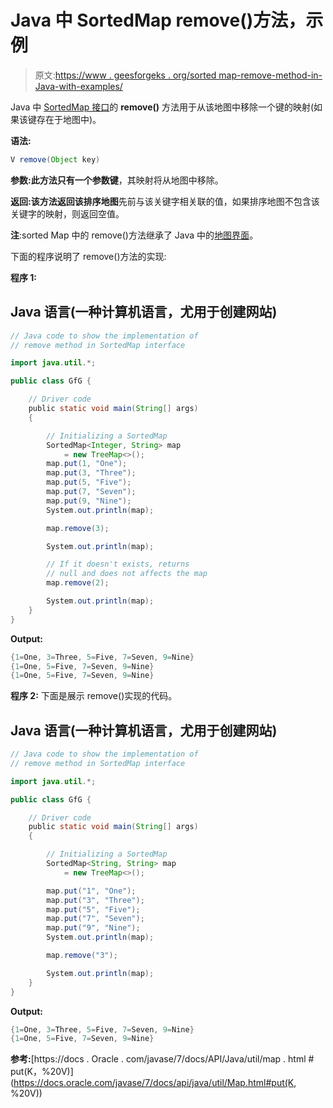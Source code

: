 # Java 中 SortedMap remove()方法，示例

> 原文:[https://www . geesforgeks . org/sorted map-remove-method-in-Java-with-examples/](https://www.geeksforgeeks.org/sortedmap-remove-method-in-java-with-examples/)

Java 中 [SortedMap 接口](https://www.geeksforgeeks.org/sortedmap-java-examples/)的 **remove()** 方法用于从该地图中移除一个键的映射(如果该键存在于地图中)。

**语法:**

```java
V remove(Object key)
```

**参数:**此方法只有一个参数**键**，其映射将从地图中移除。

**返回:**该方法返回该**排序地图**先前与该关键字相关联的值，如果排序地图不包含该关键字的映射，则返回空值。

**注**:sorted Map 中的 remove()方法继承了 Java 中的[地图界面](https://www.geeksforgeeks.org/map-interface-java-examples/)。

下面的程序说明了 remove()方法的实现:

**程序 1:**

## Java 语言(一种计算机语言，尤用于创建网站)

```java
// Java code to show the implementation of
// remove method in SortedMap interface

import java.util.*;

public class GfG {

    // Driver code
    public static void main(String[] args)
    {

        // Initializing a SortedMap
        SortedMap<Integer, String> map
            = new TreeMap<>();
        map.put(1, "One");
        map.put(3, "Three");
        map.put(5, "Five");
        map.put(7, "Seven");
        map.put(9, "Nine");
        System.out.println(map);

        map.remove(3);

        System.out.println(map);

        // If it doesn't exists, returns
        // null and does not affects the map
        map.remove(2);

        System.out.println(map);
    }
}
```

**Output:** 

```java
{1=One, 3=Three, 5=Five, 7=Seven, 9=Nine}
{1=One, 5=Five, 7=Seven, 9=Nine}
{1=One, 5=Five, 7=Seven, 9=Nine}
```

**程序 2:** 下面是展示 remove()实现的代码。

## Java 语言(一种计算机语言，尤用于创建网站)

```java
// Java code to show the implementation of
// remove method in SortedMap interface

import java.util.*;

public class GfG {

    // Driver code
    public static void main(String[] args)
    {

        // Initializing a SortedMap
        SortedMap<String, String> map
            = new TreeMap<>();

        map.put("1", "One");
        map.put("3", "Three");
        map.put("5", "Five");
        map.put("7", "Seven");
        map.put("9", "Nine");
        System.out.println(map);

        map.remove("3");

        System.out.println(map);
    }
}
```

**Output:** 

```java
{1=One, 3=Three, 5=Five, 7=Seven, 9=Nine}
{1=One, 5=Five, 7=Seven, 9=Nine}
```

**参考:**[https://docs . Oracle . com/javase/7/docs/API/Java/util/map . html # put(K，%20V)](https://docs.oracle.com/javase/7/docs/api/java/util/Map.html#put(K, %20V))